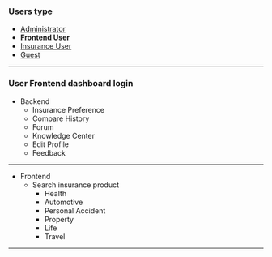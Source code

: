 ### Users type

- [Administrator](https://gitpitch.com/rn-spark/insurance-comparison-portal/admin)
- __[Frontend User](https://gitpitch.com/rn-spark/insurance-comparison-portal/user)__
- [Insurance User](https://gitpitch.com/rn-spark/insurance-comparison-portal/user-insurance)
- [Guest](https://gitpitch.com/rn-spark/insurance-comparison-portal/guest-user)

---

### User Frontend dashboard login

- Backend
    - Insurance Preference
    - Compare History
    - Forum
    - Knowledge Center
    - Edit Profile
    - Feedback

---

- Frontend
    - Search insurance product
        - Health
        - Automotive
        - Personal Accident
        - Property
        - Life
        - Travel

---
